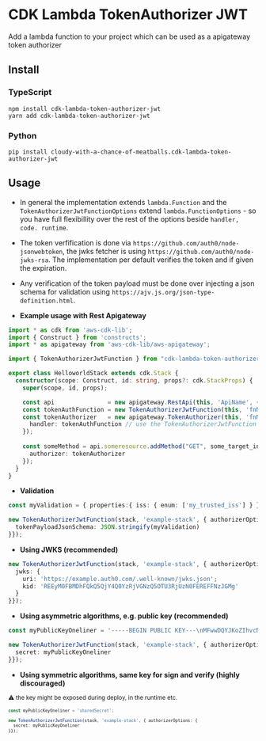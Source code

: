 # CDK Lambda TokenAuthorizer JWT

Add a lambda function to your project which can be used as a apigateway token authorizer

## Install

### TypeScript

```shell
npm install cdk-lambda-token-authorizer-jwt
yarn add cdk-lambda-token-authorizer-jwt
```

### Python

```shell
pip install cloudy-with-a-chance-of-meatballs.cdk-lambda-token-authorizer-jwt
```

## Usage

- In general the implementation extends `lambda.Function` and the `TokenAuthorizerJwtFunctionOptions` extend `lambda.FunctionOptions` - so you have full flexibillity over the rest of the options beside `handler, code. runtime`.

- The token verfification is done via `https://github.com/auth0/node-jsonwebtoken`, the jwks fetcher is using `https://github.com/auth0/node-jwks-rsa`. The implementation per default verifies the token and if given the expiration.

- Any verification of the token payload must be done over injecting a json schema for validation using `https://ajv.js.org/json-type-definition.html`.

- **Example usage with Rest Apigateway**

```typescript
import * as cdk from 'aws-cdk-lib';
import { Construct } from 'constructs';
import * as apigateway from 'aws-cdk-lib/aws-apigateway';

import { TokenAuthorizerJwtFunction } from "cdk-lambda-token-authorizer-jwt";

export class HelloworldStack extends cdk.Stack {
  constructor(scope: Construct, id: string, props?: cdk.StackProps) {
    super(scope, id, props); 

    const api               = new apigateway.RestApi(this, 'ApiName', {});
    const tokenAuthFunction = new TokenAuthorizerJwtFunction(this, 'fnName', {...});
    const tokenAuthorizer   = new apigateway.TokenAuthorizer(this, 'fnNameApiGwAuthorizer', { 
      handler: tokenAuthFunction // use the TokenAuthorizerJwtFunction
    });
    
    const someMethod = api.someresource.addMethod("GET", some_target_integration, { 
      authorizer: tokenAuthorizer 
    });   
  }
}
```

- **Validation**

```typescript
const myValidation = { properties:{ iss: { enum: ['my_trusted_iss'] } }};

new TokenAuthorizerJwtFunction(stack, 'example-stack', { authorizerOptions: { 
  tokenPayloadJsonSchema: JSON.stringify(myValidation)
}});
```

- **Using JWKS (recommended)**

```typescript
new TokenAuthorizerJwtFunction(stack, 'example-stack', { authorizerOptions: { 
  jwks: { 
    uri: 'https://example.auth0.com/.well-known/jwks.json'; 
    kid: 'REEyM0FBMDhFQkQ5QjY4Q0YzRjVGNzQ5OTU3RjUzN0FEREFFNzJGMg' 
  }
}});
```

- **Using asymmetric algorithms, e.g. public key (recommended)**

```typescript
const myPublicKeyOneliner = '-----BEGIN PUBLIC KEY---\nMFwwDQYJKoZIhvcNAQEBBQADSwAwSAJBAKuTfz7kpJHPrmcmgx4Xf4GMoM2kK4mh\nMpSOW3qu1zZA1wfMHV8PS0Kds0nXMB6mmHk/Ke1\Et68aEspQRIn1aLcCAwEAAQ==\n-----END PUBLIC KEY-----';

new TokenAuthorizerJwtFunction(stack, 'example-stack', { authorizerOptions: { 
  secret: myPublicKeyOneliner
}});
``` 

- **Using symmetric algorithms, same key for sign and verify (highly discouraged)**

<small>:warning: the key might be exposed during deploy, in the runtime etc.<small>

```typescript
const myPublicKeyOneliner = 'sharedSecret';

new TokenAuthorizerJwtFunction(stack, 'example-stack', { authorizerOptions: { 
  secret: myPublicKeyOneliner
}});
```